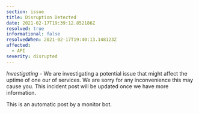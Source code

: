 ```yaml
---
section: issue
title: Disruption Detected
date: 2021-02-17T19:39:12.852186Z
resolved: true
informational: false
resolvedWhen: 2021-02-17T19:40:13.148123Z
affected:
  - API
severity: disrupted
---
```

*Investigating* - We are investigating a potential issue that might affect the uptime of one our of services. We are sorry for any inconvenience this may cause you. This incident post will be updated once we have more information.

This is an automatic post by a monitor bot.
        